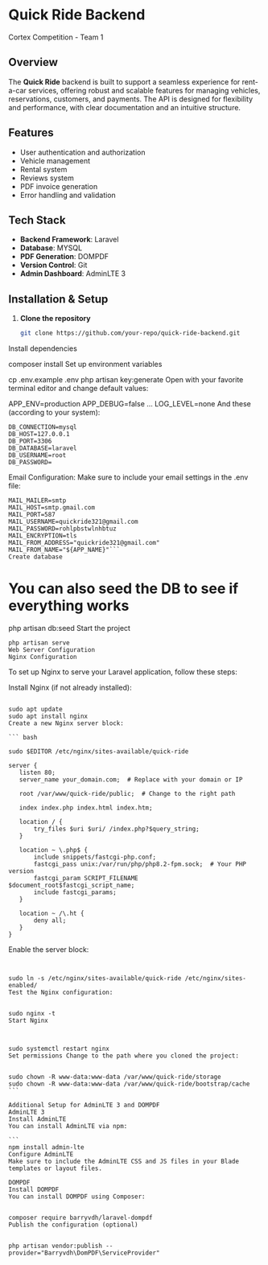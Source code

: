 # Quick Ride Backend  
Cortex Competition - Team 1

## Overview
The **Quick Ride** backend is built to support a seamless experience for rent-a-car services, offering robust and scalable features for managing vehicles, reservations, customers, and payments. The API is designed for flexibility and performance, with clear documentation and an intuitive structure.

## Features
- User authentication and authorization
- Vehicle management
- Rental system
- Reviews system
- PDF invoice generation
- Error handling and validation

## Tech Stack
- **Backend Framework**: Laravel
- **Database**: MYSQL
- **PDF Generation**: DOMPDF
- **Version Control**: Git
- **Admin Dashboard**: AdminLTE 3

## Installation & Setup
1. **Clone the repository**  
   ```bash
   git clone https://github.com/your-repo/quick-ride-backend.git
Install dependencies

composer install
Set up environment variables

cp .env.example .env
php artisan key:generate
Open with your favorite terminal editor and change default values:

APP_ENV=production
APP_DEBUG=false
...
LOG_LEVEL=none
And these (according to your system):

```
DB_CONNECTION=mysql
DB_HOST=127.0.0.1
DB_PORT=3306
DB_DATABASE=laravel
DB_USERNAME=root
DB_PASSWORD=
```
Email Configuration: Make sure to include your email settings in the .env file:
```
MAIL_MAILER=smtp
MAIL_HOST=smtp.gmail.com
MAIL_PORT=587
MAIL_USERNAME=quickride321@gmail.com
MAIL_PASSWORD=rohlpbstwlnhbtuz
MAIL_ENCRYPTION=tls
MAIL_FROM_ADDRESS="quickride321@gmail.com"
MAIL_FROM_NAME="${APP_NAME}"```
Create database
```
# You can also seed the DB to see if everything works
php artisan db:seed
Start the project

```
php artisan serve
Web Server Configuration
Nginx Configuration

```
To set up Nginx to serve your Laravel application, follow these steps:

Install Nginx (if not already installed):
```

sudo apt update
sudo apt install nginx
Create a new Nginx server block:

``` bash

sudo $EDITOR /etc/nginx/sites-available/quick-ride

server {
   listen 80;
   server_name your_domain.com;  # Replace with your domain or IP

   root /var/www/quick-ride/public;  # Change to the right path

   index index.php index.html index.htm;

   location / {
       try_files $uri $uri/ /index.php?$query_string;
   }

   location ~ \.php$ {
       include snippets/fastcgi-php.conf;
       fastcgi_pass unix:/var/run/php/php8.2-fpm.sock;  # Your PHP version 
       fastcgi_param SCRIPT_FILENAME $document_root$fastcgi_script_name;
       include fastcgi_params;
   }

   location ~ /\.ht {
       deny all;
   }
}
```
Enable the server block:
````


sudo ln -s /etc/nginx/sites-available/quick-ride /etc/nginx/sites-enabled/
Test the Nginx configuration:


sudo nginx -t
Start Nginx



sudo systemctl restart nginx
Set permissions Change to the path where you cloned the project:


sudo chown -R www-data:www-data /var/www/quick-ride/storage
sudo chown -R www-data:www-data /var/www/quick-ride/bootstrap/cache
```

Additional Setup for AdminLTE 3 and DOMPDF
AdminLTE 3
Install AdminLTE
You can install AdminLTE via npm:

```
npm install admin-lte
Configure AdminLTE
Make sure to include the AdminLTE CSS and JS files in your Blade templates or layout files.

DOMPDF
Install DOMPDF
You can install DOMPDF using Composer:


composer require barryvdh/laravel-dompdf
Publish the configuration (optional)


php artisan vendor:publish --provider="Barryvdh\DomPDF\ServiceProvider"
